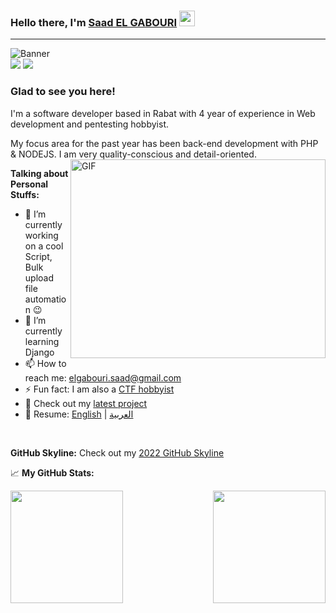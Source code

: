 ### Hello there, I'm <a href="https://twitter.com/wetas16" target="_blank">Saad EL GABOURI</a> <img src="https://media.giphy.com/media/hvRJCLFzcasrR4ia7z/giphy.gif" width="25px">
---
![Banner](https://i.ibb.co/n1Cdrcx/branden-skeli-r4-YWf-VVw-TQ8-unsplash-1.jpg)
<br>
<a href="https://www.linkedin.com/in/saad-el-gabouri-302997162/" target="_blank"><img src="https://img.shields.io/badge/LinkedIn-0077B5?style=for-the-badge&logo=linkedin&logoColor=white" /></a>
<a href="https://twitter.com/wetas16" target="_blank"><img src="https://img.shields.io/badge/Twitter-1FA0F2?style=for-the-badge&logo=twitter&logoColor=white" /></a>

### Glad to see you here! &nbsp;

I'm a software developer based in Rabat with 4 year of experience in Web development and pentesting hobbyist.

My focus area for the past year has been back-end development with PHP & NODEJS. I am very quality-conscious and detail-oriented.
<img align="right" alt="GIF" src="https://i.ibb.co/pX183mC/coding.gif?raw=true" width="408" height="318" />


**Talking about Personal Stuffs:**

- 🔭 I’m currently working on a cool Script, Bulk upload file automation  😉
- 🌱 I’m currently learning Django
- 📫 How to reach me: elgabouri.saad@gmail.com
- ⚡ Fun fact: I am also a <a href="https://tryhackme.com/p/wetas" target="_blank">CTF hobbyist</a>
- 🚀 Check out my <a href="https://github.com/wetas2020/book-recommendations" target="_blank">latest project</a>
- 📝 Resume: [English](#) | [العربية](#)


</br>

**GitHub Skyline:**
Check out my [2022 GitHub Skyline](https://skyline.github.com/wetas2020/2022)

<!-- 📈 **My Waka Stats:** -->

<!--START_SECTION:waka-->
<!--END_SECTION:waka-->

📈 **My GitHub Stats:**

<img height="180em" align="left" src="https://github-readme-stats.vercel.app/api/top-langs/?username=wetas2020&exclude_repo=KNN-Image-Classification&show_icons=true&hide_border=true&layout=compact&langs_count=8"/>
<img height="180em" align="right" src="https://github-readme-stats.vercel.app/api?username=wetas2020&show_icons=true&hide_border=true&&count_private=true&include_all_commits=true" />
